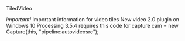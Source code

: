 TiledVideo

*important!*
Important information for video tiles
New video 2.0 plugin on Windows 10 Processing 3.5.4 requires this code for capture
 cam = new Capture(this, "pipeline:autovideosrc");
